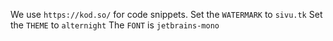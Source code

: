 We use `https://kod.so/` for code snippets. 
Set the `WATERMARK` to `sivu.tk`
Set the `THEME` to `alternight`
The  `FONT` is `jetbrains-mono`

